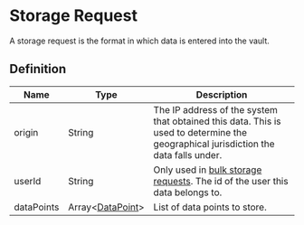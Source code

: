 # Storage Request

A storage request is the format in which data is entered into the vault.

## Definition

|Name |Type |Description|
|-----|-----|-----------|
|origin|String|The IP address of the system that obtained this data. This is used to determine the geographical jurisdiction the data falls under.|
|userId|String|Only used in [bulk storage requests](/api/datapoints#post-databulk). The id of the user this data belongs to.|
|dataPoints|Array<[DataPoint](/glossary/datapoint)>|List of data points to store.|
